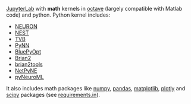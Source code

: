 [JupyterLab](https://jupyter.org/) with **math** kernels in [octave](https://www.gnu.org/software/octave/index)
(largely compatible with Matlab code) and python. 
Python kernel includes:
- [NEURON](https://neuron.yale.edu/neuron/)
- [NEST](https://nest-simulator.readthedocs.io/en/stable/ref_material/pynest_apis.html)
- [TVB](https://pypi.org/project/tvb/)
- [PyNN](https://neuralensemble.org/PyNN/)
- [BluePyOpt](https://github.com/BlueBrain/BluePyOpt#readme)
- [Brian2](https://brian2.readthedocs.io/en/stable/) 
- [brian2tools](https://pypi.org/project/brian2tools/)
- [NetPyNE](http://netpyne.org/)
- [pyNeuroML](https://docs.neuroml.org/Userdocs/Software/pyNeuroML.html)

It also includes math packages like [numpy](https://numpy.org/), [pandas](https://pandas.pydata.org/),
[matplotlib](https://matplotlib.org/), [plotly](https://plotly.com/python/) and
[scipy](https://www.scipy.org/) packages (see [requirements.in](https://github.com/ITISFoundation/jupyter-neuron/blob/main/kernels/python-neuron/requirements.in)).